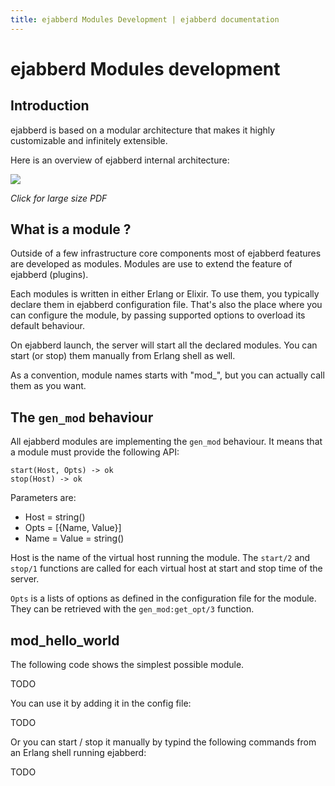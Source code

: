 ```yaml
---
title: ejabberd Modules Development | ejabberd documentation
---
```


# ejabberd Modules development

## Introduction

ejabberd is based on a modular architecture that makes it highly
customizable and infinitely extensible.

Here is an overview of ejabberd internal architecture:

[![][image-1]](/images/architect/ejabberd_internals.pdf)

*Click for large size PDF*

## What is a module ?

Outside of a few infrastructure core components most of ejabberd
features are developed as modules. Modules are use to extend the
feature of ejabberd (plugins).

Each modules is written in either Erlang or Elixir. To use them, you
typically declare them in ejabberd configuration file. That's also the
place where you can configure the module, by passing supported options
to overload its default behaviour.

On ejabberd launch, the server will start all the declared
modules. You can start (or stop) them manually from Erlang shell as
well.

As a convention, module names starts with "mod_", but you can actually
call them as you want.

## The `gen_mod` behaviour

All ejabberd modules are implementing the `gen_mod` behaviour. It
means that a module must provide the following API:

    start(Host, Opts) -> ok
    stop(Host) -> ok

Parameters are:

* Host = string()
* Opts = [{Name, Value}]
* Name = Value = string()

Host is the name of the virtual host running the module. The `start/2`
and `stop/1` functions are called for each virtual host at start and
stop time of the server.

`Opts` is a lists of options as defined in the configuration file for
the module. They can be retrieved with the `gen_mod:get_opt/3`
function. 

## mod_hello_world

The following code shows the simplest possible module.

TODO

You can use it by adding it in the config file:

TODO

Or you can start / stop it manually by typind the following commands
from an Erlang shell running ejabberd:

TODO


[image-1]:	/images/architect/ejabberd_internals.png


